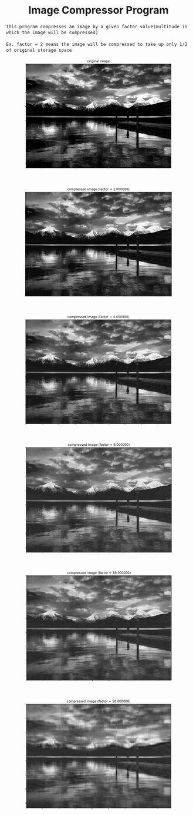 <h1 align="center"> Image Compressor Program </h1>
   
    This program compresses an image by a given factor value(multitude in which the image will be compressed)
    
    Ex. factor = 2 means the image will be compressed to take up only 1/2 of original storage space

<p align="center">
<img width="400" height="300" src="/images/og_image.png">
</p>

<br/>

<p align="center">
<img width="400" height="300" src="/images/imagef2.png">
</p>

<br/>

<p align="center">
<img width="400" height="300" src="/images/imagef4.png">
</p>

<br/>

<p align="center">
<img width="400" height="300" src="/images/imagef8.png">
</p>

<br/>

<p align="center">
<img width="400" height="300" src="/images/imagef16.png">
</p>

<br/>

<p align="center">
<img width="400" height="300" src="/images/imagef50.png">
</p>
